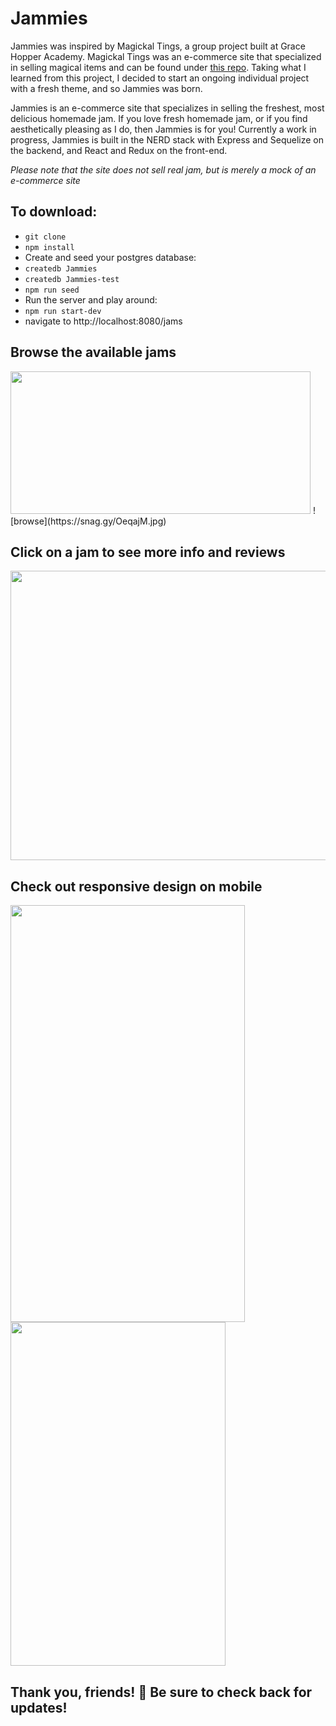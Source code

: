 # Jammies

Jammies was inspired by Magickal Tings, a group project built at Grace Hopper Academy. Magickal Tings was an e-commerce site that specialized in selling magical items and can be found under [this repo](https://github.com/Magikal-Noms/Magikal-Tings). Taking what I learned from this project, I decided to start an ongoing individual project with a fresh theme, and so Jammies was born. 

Jammies is an e-commerce site that specializes in selling the freshest, most delicious homemade jam. If you love fresh homemade jam, or if you find aesthetically pleasing as I do, then Jammies is for you!  Currently a work in progress, Jammies is built in the NERD stack with Express and Sequelize on the backend, and React and Redux on the front-end. 

_Please note that the site does not sell real jam, but is merely a mock of an e-commerce site_


## To download: 

- `git clone` 
- `npm install` 
- Create and seed your postgres database:
- `createdb Jammies` 
- `createdb Jammies-test` 
- `npm run seed` 
- Run the server and play around:
- `npm run start-dev`
- navigate to http://localhost:8080/jams

## Browse the available jams 

<img src="https://media.giphy.com/media/5b0l9r6rihtJXEUwi4/giphy.gif" width="480" height="228" />
![browse](https://snag.gy/OeqajM.jpg)

## Click on a jam to see more info and reviews

<img src="https://snag.gy/srhWdD.jpg" width="870" height="463" />


## Check out responsive design on mobile
<img src="https://snag.gy/DzcMZo.jpg" width="375" height="667" />

<img src="https://media.giphy.com/media/WS3dNaOIPGGl2ctfA7/giphy.gif" width="344" height="550" />



## Thank you, friends! 🙏  Be sure to check back for updates!

